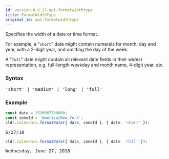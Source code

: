 ```yaml
---
id: version-0.8.17-api-formatwidthtype
title: FormatWidthType
original_id: api-formatwidthtype
---
```


Specifies the width of a date or time format.

For example, a "`short`" date might contain numerals for month, day and year, with a 2-digit year, and omitting the day of the week.

A "`full`" date might contain all relevant date fields in their widest representation, e.g. full-length weekday and month name, 4-digit year, etc.

### Syntax

<pre class="syntax">
'short' | 'medium' | 'long' | 'full'
</pre>

### Example

```typescript
const date = 1530087780000;
const zoneId = 'America/New_York';
cldr.Calendars.formatDate({ date, zoneId }, { date: 'short' });
```

<pre class="output">
6/27/18
</pre>

```typescript
cldr.Calendars.formatDate({ date, zoneId }, { date: 'full' });
```

<pre class="output">
Wednesday, June 27, 2018
</pre>
